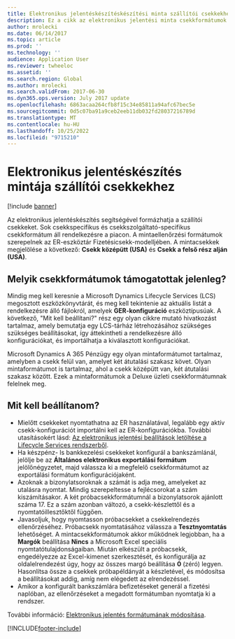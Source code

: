 ```yaml
---
title: Elektronikus jelentéskészítéskészítési minta szállítói csekkekhez
description: Ez a cikk az elektronikus jelentési minta csekkformátumok használatával kapcsolatban tartalmaz általános tájékoztatást.
author: mrolecki
ms.date: 06/14/2017
ms.topic: article
ms.prod: ''
ms.technology: ''
audience: Application User
ms.reviewer: twheeloc
ms.assetid: ''
ms.search.region: Global
ms.author: mrolecki
ms.search.validFrom: 2017-06-30
ms.dyn365.ops.version: July 2017 update
ms.openlocfilehash: 6863acaa264cfb8f15c34e85811a94afc67bec5e
ms.sourcegitcommit: 0d5c07ba91a9ceb2eeb11db032fd28037216789d
ms.translationtype: MT
ms.contentlocale: hu-HU
ms.lasthandoff: 10/25/2022
ms.locfileid: "9715210"
---
```

# <a name="electronic-reporting-sample-vendor-checks"></a>Elektronikus jelentéskészítés mintája szállítói csekkekhez

[!include [banner](../includes/banner.md)]

Az elektronikus jelentéskészítés segítségével formázhatja a szállítói csekkeket. Sok csekkspecifikus és csekkszolgáltató-specifikus csekkformátum áll rendelkezésre a piacon. A mintaellenőrzési formátumok szerepelnek az ER-eszköztár Fizetésicsekk-modelljében. A mintacsekkek megjelölése a következő: **Csekk középütt (USA)** és **Csekk a felső rész alján (USA)**.

## <a name="what-check-formats-are-currently-supported"></a>Melyik csekkformátumok támogatottak jelenleg?

Mindig meg kell keresnie a Microsoft Dynamics Lifecycle Services (LCS) megosztott eszközkönyvtárát, és meg kell tekintenie az aktuális listát a rendelkezésre álló fájlokról, amelyek **GER-konfiguráció** eszköztípusúak. A következő, "Mit kell beállítani?" rész egy olyan cikkre mutató hivatkozást tartalmaz, amely bemutatja egy LCS-tárház létrehozásához szükséges szükséges beállításokat, így áttekintheti a rendelkezésre álló konfigurációkat, és importálhatja a kiválasztott konfigurációkat.

Microsoft Dynamics A 365 Pénzügy egy olyan mintaformátumot tartalmaz, amelyben a csekk felül van, amelyet két átutalási szakasz követ. Olyan mintaformátumot is tartalmaz, ahol a csekk középütt van, két átutalási szakasz között. Ezek a mintaformátumok a Deluxe üzleti csekkformátumnak felelnek meg.

## <a name="what-do-i-have-to-set-up"></a>Mit kell beállítanom?

- Mielőtt csekkeket nyomtathatna az ER használatával, legalább egy aktív csekk-konfigurációt importálni kell az ER-konfigurációkba. További utasításokért lásd: [Az elektronikus jelentési beállítások letöltése a Lifecycle Services rendszerből](../../fin-ops-core/dev-itpro/analytics/download-electronic-reporting-configuration-lcs.md).
- Ha készpénz- ls bankkezelési csekkeket konfigurál a bankszámlánál, jelölje be az **Általános elektronikus exportálási formátum** jelölőnégyzetet, majd válassza ki a megfelelő csekkformátumot az exportálási formátum konfigurációjaként.
- Azoknak a bizonylatsoroknak a számát is adja meg, amelyeket az utalásra nyomtat. Mindig szerepeltesse a fejlécsorokat a szám kiszámításakor. A két próbacsekkformátumnál a bizonylatsorok ajánlott száma 17. Ez a szám azonban változó, a csekk-készlettől és a nyomtatóillesztőktől függően.
- Javasoljuk, hogy nyomtasson próbacsekket a csekkelrendezés ellenőrzéséhez. Próbacsekk nyomtatásához válassza a **Tesztnyomtatás** lehetőséget. A mintacsekkformátumok akkor működnek legjobban, ha a **Margók** beállítása **Nincs** a Microsoft Excel speciális nyomtatótulajdonságaiban. Miután elkészült a próbacsekk, engedélyezze az Excel-kimenet szerkesztését, és konfigurálja az oldalelrendezést úgy, hogy az összes margó beállítása **0** (zéró) legyen. Hasonlítsa össze a csekkek próbapéldányát a készletével, és módosítsa a beállításokat addig, amíg nem elégedett az elrendezéssel.
- Amikor a konfigurált bankszámlára befizetéseket generál a fizetési naplóban, az ellenőrzéseket a megadott formátumban nyomtatja ki a rendszer.

További információ: [Elektronikus jelentés formátumának módosítása](../../fin-ops-core/dev-itpro/analytics/modify-electronic-reporting-format-reapply-excel-template.md).


[!INCLUDE[footer-include](../../includes/footer-banner.md)]

